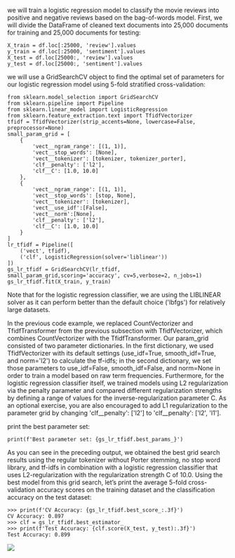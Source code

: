 we will train a logistic regression model to classify the movie reviews into positive and negative reviews based on the bag-of-words model. First, we will divide the DataFrame of cleaned text documents into 25,000 documents for training and 25,000 documents for testing:
```
X_train = df.loc[:25000, 'review'].values
y_train = df.loc[:25000, 'sentiment'].values
X_test = df.loc[25000:, 'review'].values
y_test = df.loc[25000:, 'sentiment'].values
```
we will use a GridSearchCV object to find the optimal set of parameters for our logistic regression model using 5-fold stratified cross-validation:
```
from sklearn.model_selection import GridSearchCV
from sklearn.pipeline import Pipeline
from sklearn.linear_model import LogisticRegression
from sklearn.feature_extraction.text import TfidfVectorizer
tfidf = TfidfVectorizer(strip_accents=None, lowercase=False, preprocessor=None)
small_param_grid = [
    {
        'vect__ngram_range': [(1, 1)],
        'vect__stop_words': [None],
        'vect__tokenizer': [tokenizer, tokenizer_porter],
        'clf__penalty': ['l2'],
        'clf__C': [1.0, 10.0]
    },
    {
        'vect__ngram_range': [(1, 1)],
        'vect__stop_words': [stop, None],
        'vect__tokenizer': [tokenizer],
        'vect__use_idf':[False],
        'vect__norm':[None],
        'clf__penalty': ['l2'],
        'clf__C': [1.0, 10.0]
    }
]
lr_tfidf = Pipeline([
    ('vect', tfidf),
    ('clf', LogisticRegression(solver='liblinear'))
])
gs_lr_tfidf = GridSearchCV(lr_tfidf, small_param_grid,scoring='accuracy', cv=5,verbose=2, n_jobs=1)
gs_lr_tfidf.fit(X_train, y_train)
```
Note that for the logistic regression classifier, we are using the LIBLINEAR solver as it can perform better than the default choice ('lbfgs') for relatively large datasets.

In the previous code example, we replaced CountVectorizer and TfidfTransformer from the previous subsection with TfidfVectorizer, which combines CountVectorizer with the TfidfTransformer. Our param_grid consisted of two parameter dictionaries. In the first dictionary, we used TfidfVectorizer with its default settings (use_idf=True, smooth_idf=True, and norm='l2') to calculate the tf-idfs; in the second dictionary, we set those parameters to use_idf=False, smooth_idf=False, and norm=None in order to train a model based on raw term frequencies. Furthermore, for the logistic regression classifier itself, we trained models using L2 regularization via the penalty parameter and compared different regularization strengths by defining a range of values for the inverse-regularization parameter C. As an optional exercise, you are also encouraged to add L1 regularization to the parameter grid by changing 'clf__penalty': ['l2'] to 'clf__penalty': ['l2', 'l1'].

print the best parameter set:
```
print(f'Best parameter set: {gs_lr_tfidf.best_params_}')
```
As you can see in the preceding output, we obtained the best grid search results using the regular tokenizer without Porter stemming, no stop word library, and tf-idfs in combination with a logistic regression classifier that uses L2-regularization with the regularization strength C of 10.0.
Using the best model from this grid search, let’s print the average 5-fold cross-validation accuracy scores on the training dataset and the classification accuracy on the test dataset:
```
>>> print(f'CV Accuracy: {gs_lr_tfidf.best_score_:.3f}')
CV Accuracy: 0.897
>>> clf = gs_lr_tfidf.best_estimator_
>>> print(f'Test Accuracy: {clf.score(X_test, y_test):.3f}')
Test Accuracy: 0.899
```
![](https://i.imgur.com/pvjNMGs.png)
